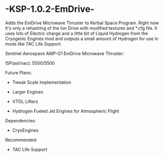 # -KSP-1.0.2-EmDrive-
Adds the EmDrive Microwave Thruster to Kerbal Space Program. Right now it's only a rehashing of the Ion Drive with modified textures and *.cfg file. 
It uses lots of Electric charge and a little bit of Liquid Hydrogen from the Cryogenic Engines mod and outputs a small amount of Hydrogen for use in mods like TAC Life Support.

Sentinel Aerospace AMP-G1 EmDrive Microwave Thruster:

ISP(asl/vac): 5500/5500

Future Plans:

- Tweak Scale Implementation

- Larger Engines

- VTOL Lifters

- Hydrogen Fueled Jet Engines for Atmospheric Flight

Dependencies:

- CryoEngines

Recommended:

- TAC Life Support
